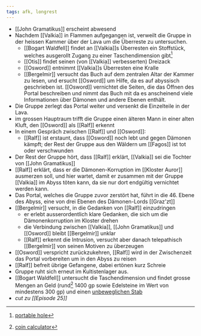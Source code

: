 ```yaml
---
tags: afk, longrest
---
```


- [[John Gramatikus]] erscheint abwesend
- Nachdem [[Valkia]] in Flammen aufgegangen ist, verweilt die Gruppe in der heissen Kammer über der Lava um die Überreste zu untersuchen.
	- [[Bogart Waldfell]] findet an [[Valkia]]s Überresten ein Stoffstück, welches ausgerollt Zugang zu einer Taschendimension gibt[^1]
	- [[Otis]] findet seinen (von [[Valkia]] verbesserten) Dreizack 
	- [[Osword]] entnimmt [[Valkia]]s Überresten eine Kralle
	- [[Bergelmir]] versucht das Buch auf dem zentralen Altar der Kammer zu lesen, und ersucht [[Osword]] um Hilfe, da es auf abyssisch geschrieben ist. [[Osword]] vernichtet die Seiten, die das Öffnen des Portal beschreiben und nimmt das Buch mit da es anscheinend viele Informationen über Dämonen und andere Ebenen enthält.
- Die Gruppe zerlegt das Portal weiter und versenkt die Einzelteile in der Lava.
- im grossen Hauptraum trifft die Gruppe einen älteren Mann in einer alten Kluft, den [[Osword]] als [[Ralf]] erkennt
- In einem Gespräch zwischen [[Ralf]] und [[Osword]]:
	- [[Ralf]] ist erstaunt, dass [[Osword]] noch lebt und gegen Dämonen kämpft; der Rest der Gruppe aus den Wäldern um [[Fagos]] ist tot oder verschwunden
- Der Rest der Gruppe hört, dass [[Ralf]] erklärt, [[Valkia]] sei die Tochter von [[John Gramatikus]]
- [[Ralf]] erklärt, dass er die Dämonen-Korruption im [[Kloster Auror]] ausmerzen soll, und hier wartet, damit er zusammen mit der Gruppe [[Valkia]] im Abyss töten kann, da sie nur dort endgültig vernichtet werden kann.
- Das Portal, welches die Gruppe zuvor zerstört hat, führt in die 46. Ebene des Abyss, eine von drei Ebenen des Dämonen-Lords [[Graz'zt]]
- [[Bergelmir]] versucht, in die Gedanken von [[Ralf]] einzudringen
	- er erlebt ausserordentlich klare Gedanken, die sich um die Dämonenkorruption im Kloster drehen
	- die Verbindung zwischen [[Valkia]], [[John Gramatikus]] und [[Osword]] bleibt [[Bergelmir]] unklar
	- [[Ralf]] erkennt die Intrusion, versucht aber danach telepathisch [[Bergelmir]] von seinen Motiven zu überzeugen
- [[Osword]] verspricht zurückzukehren, [[Ralf]] wird in der Zwischenzeit das Portal vorbereiten um in den Abyss zu reisen
- [[Ralf]] befreit übrige Gefangene, dabei ertönen kurz Schreie
- Gruppe ruht sich erneut im Kultistenlager aus.
- [[Bogart Waldfell]] untersucht die Taschendimension und findet grosse Mengen an Geld (rund[^2] 1400 gp sowie Edelsteine im Wert von mindestens 300 gp) und einen [unbeweglichen Stab](https://www.dndbeyond.com/magic-items/4662-immovable-rod)
- *cut zu [[Episode 25]]*


[^1]: [portable hole](https://www.dndbeyond.com/magic-items/4699-portable-hole)
[^2]: [coin calculator](https://dndcoincalc.web.app/)